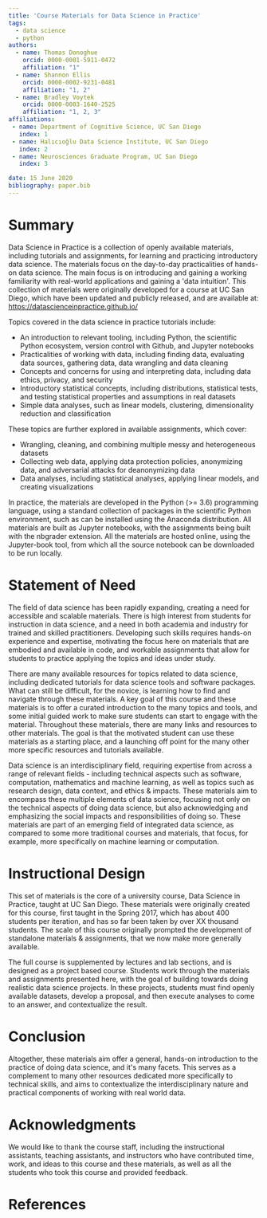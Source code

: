 ```yaml
---
title: 'Course Materials for Data Science in Practice'
tags:
  - data science
  - python
authors:
  - name: Thomas Donoghue
    orcid: 0000-0001-5911-0472
    affiliation: "1"
  - name: Shannon Ellis
    orcid: 0000-0002-9231-0481
    affiliation: "1, 2"
  - name: Bradley Voytek
    orcid: 0000-0003-1640-2525
    affiliation: "1, 2, 3"
affiliations:
 - name: Department of Cognitive Science, UC San Diego
   index: 1
 - name: Halıcıoğlu Data Science Institute, UC San Diego
   index: 2
 - name: Neurosciences Graduate Program, UC San Diego
   index: 3

date: 15 June 2020
bibliography: paper.bib
---
```


# Summary

Data Science in Practice is a collection of openly available materials, including tutorials and assignments, for learning and practicing introductory data science. The materials focus on the day-to-day practicalities of hands-on data science. The main focus is on introducing and gaining a working familiarity with real-world applications and gaining a 'data intuition'. This collection of materials were originally developed for a course at UC San Diego, which have been updated and publicly released, and are available at: https://datascienceinpractice.github.io/

Topics covered in the data science in practice tutorials include:

* An introduction to relevant tooling, including Python, the scientific Python ecosystem, version control with Github, and Jupyter notebooks
* Practicalities of working with data, including finding data, evaluating data sources, gathering data, data wrangling and data cleaning
* Concepts and concerns for using and interpreting data, including data ethics, privacy, and security
* Introductory statistical concepts, including distributions, statistical tests, and testing statistical properties and assumptions in real datasets
* Simple data analyses, such as linear models, clustering, dimensionality reduction and classification

These topics are further explored in available assignments, which cover:

* Wrangling, cleaning, and combining multiple messy and heterogeneous datasets
* Collecting web data, applying data protection policies, anonymizing data, and adversarial attacks for deanonymizing  data
* Data analyses, including statistical analyses, applying linear models, and creating visualizations

In practice, the materials are developed in the Python (>= 3.6) programming language, using a standard collection of packages in the scientific Python environment, such as can be installed using the Anaconda distribution. All materials are built as Jupyter notebooks, with the assignments being built with the nbgrader extension. All the materials are hosted online, using the Jupyter-book tool, from which all the source notebook can be downloaded to be run locally.

# Statement of Need

The field of data science has been rapidly expanding, creating a need for accessible and scalable materials. There is high interest from students for instruction in data science, and a need in both academia and industry for trained and skilled practitioners. Developing such skills requires hands-on experience and expertise, motivating the focus here on materials that are embodied and available in code, and workable assignments that allow for students to practice applying the topics and ideas under study.

There are many available resources for topics related to data science, including dedicated tutorials for data science tools and software packages. What can still be difficult, for the novice, is learning how to find and navigate through these materials. A key goal of this course and these materials is to offer a curated introduction to the many topics and tools, and some initial guided work to make sure students can start to engage with the material. Throughout these materials, there are many links and resources to other materials. The goal is that the motivated student can use these materials as a starting place, and a launching off point for the many other more specific resources and tutorials available.

Data science is an interdisciplinary field, requiring expertise from across a range of relevant fields - including technical aspects such as software, computation, mathematics and machine learning, as well as topics such as research design, data context, and ethics & impacts. These materials aim to encompass these multiple elements of data science, focusing not only on the technical aspects of doing data science, but also acknowledging and emphasizing the social impacts and responsibilities of doing so. These materials are part of an emerging field of integrated data science, as compared to some more traditional courses and materials, that focus, for example, more specifically on machine learning or computation.

# Instructional Design

This set of materials is the core of a university course, Data Science in Practice, taught at UC San Diego. These materials were originally created for this course, first taught in the Spring 2017, which has about 400 students per iteration, and has so far been taken by over XX thousand students. The scale of this course originally prompted the development of standalone materials & assignments, that we now make more generally available.

The full course is supplemented by lectures and lab sections, and is designed as a project based course. Students work through the materials and assignments presented here, with the goal of building towards doing realistic data science projects. In these projects, students must find openly available datasets, develop a proposal, and then execute analyses to come to an answer, and contextualize the result.

# Conclusion

Altogether, these materials aim offer a general, hands-on introduction to the practice of doing data science, and it's many facets. This serves as a complement to many other resources dedicated more specifically to technical skills, and aims to contextualize the interdisciplinary nature and practical components of working with real world data.

# Acknowledgments

We would like to thank the course staff, including the instructional assistants, teaching assistants, and instructors who have contributed time, work, and ideas to this course and these materials, as well as all the students who took this course and provided feedback.

# References
